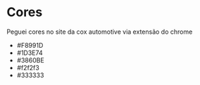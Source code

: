 # Cores
Peguei cores no site da cox automotive via extensão do chrome
- #F8991D
- #1D3E74
- #3860BE
- #f2f2f3
- #333333